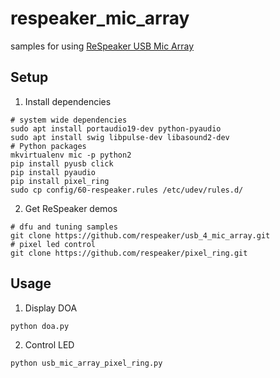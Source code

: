 # respeaker_mic_array
samples for using [ReSpeaker USB Mic Array](http://wiki.seeedstudio.com/cn/ReSpeaker-USB-Mic-Array/)
## Setup
1. Install dependencies
```
# system wide dependencies
sudo apt install portaudio19-dev python-pyaudio
sudo apt install swig libpulse-dev libasound2-dev
# Python packages
mkvirtualenv mic -p python2
pip install pyusb click
pip install pyaudio
pip install pixel_ring
sudo cp config/60-respeaker.rules /etc/udev/rules.d/
```
2. Get ReSpeaker demos
```
# dfu and tuning samples
git clone https://github.com/respeaker/usb_4_mic_array.git
# pixel led control
git clone https://github.com/respeaker/pixel_ring.git
```
## Usage
1. Display DOA
```
python doa.py
```
2. Control LED
```
python usb_mic_array_pixel_ring.py
```
